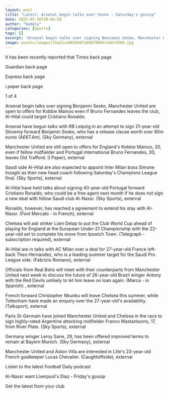 ```yaml
---
layout: post
title: "Latest: Arsenal begin talks over Sesko - Saturday's gossip"
date: 2025-05-30T20:04:58
author: "badely"
categories: [Sports]
tags: []
excerpt: "Arsenal begin talks over signing Benjamin Sesko, Manchester United are open to offers for Kobbie Mainoo even if Bruno Fernandes leaves the club, plus "
image: assets/images/15a21ca901848fa84d78660c3e67d560.jpg
---
```


It has been recently reported that Times back page

Guardian back page

Express back page

i paper back page

1 of 4

Arsenal begin talks over signing Benjamin Sesko, Manchester United are open to offers for Kobbie Mainoo even if Bruno Fernandes leaves the club, Al-Hilal could target Cristiano Ronaldo.

Arsenal have begun talks with RB Leipzig in an attempt to sign 21-year-old Slovenia forward Benjamin Sesko, who has a release clause worth over 80m euros (Â£67.4m). (Sky Germany), external

Manchester United are still open to offers for England's Kobbie Mainoo, 20, even if fellow midfielder and Portugal international Bruno Fernandes, 30, leaves Old Trafford. (I Paper), external

Saudi side Al-Hilal are also expected to appoint Inter Milan boss Simone Inzaghi as their new head coach following Saturday's Champions League final. (Sky Sports), external

Al-Hilal have held talks about signing 40-year-old Portugal forward Cristiano Ronaldo, who could be a free agent next month if he does not sign a new deal with fellow Saudi club Al-Nassr. (Sky Sports), external

Ronaldo, however, has reached a agreement to extend his stay with Al-Nassr. (Foot Mercato - in French), external

Chelsea will ask striker Liam Delap to put the Club World Cup ahead of playing for England at the European Under-21 Championship with the 22-year-old set to complete his move from Ipswich Town. (Telegraph - subscription required), external

Al-Hilal are in talks with AC Milan over a deal for 27-year-old France left-back Theo Hernandez, who is a leading summer target for the Saudi Pro League side. (Fabrizio Romano), external

Officials from Real Betis will meet with their counterparts from Manchester United next week to discuss the future of 26-year-old Brazil winger Antony with the Red Devils unlikely to let him leave on loan again. (Marca - in Spanish) , external

French forward Christopher Nkunku will leave Chelsea this summer, while Tottenham have made an enquiry over the 27-year-old's availability. (Talksport), external

Paris St-Germain have joined Manchester United and Chelsea in the race to sign highly-rated Argentine attacking midfielder Franco Mastantuono, 17, from River Plate. (Sky Sports), external

Germany winger Leroy Sane, 29, has been offered improved terms to remain at Bayern Munich. (Sky Germany), external

Manchester United and Aston Villa are interested in Lille's 23-year-old French goalkeeper Lucas Chevalier. (Caughtoffside), external

Listen to the latest Football Daily podcast

Al-Nassr want Liverpool's Diaz - Friday's gossip

Get the latest from your club

